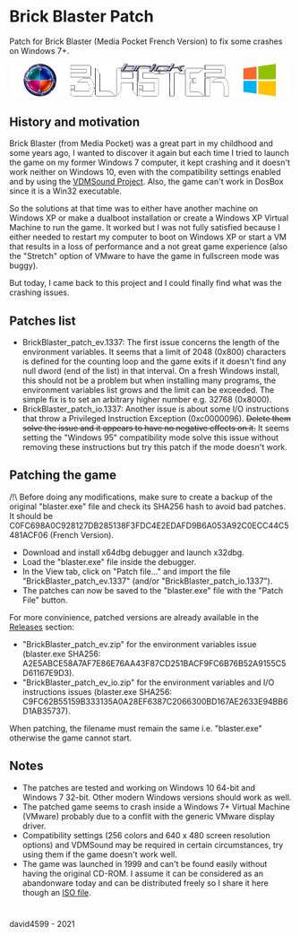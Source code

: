 # Brick Blaster Patch
Patch for Brick Blaster (Media Pocket French Version) to fix some crashes on Windows 7+.

<img src="img/BrickBlasterPatch_logo.png" alt="Brick Blaster Patch Logo">

## History and motivation
Brick Blaster (from Media Pocket) was a great part in my childhood and some years ago, I wanted to discover it again but each time I tried to launch the game on my former Windows 7 computer, it kept crashing and it doesn't work neither on Windows 10, even with the compatibility settings enabled and by using the [VDMSound Project](https://sourceforge.net/projects/vdmsound/).
Also, the game can't work in DosBox since it is a Win32 executable.

So the solutions at that time was to either have another machine on Windows XP or make a dualboot installation or create a Windows XP Virtual Machine to run the game.
It worked but I was not fully satisfied because I either needed to restart my computer to boot on Windows XP or start a VM that results in a loss of performance and a not great game experience (also the "Stretch" option of VMware to have the game in fullscreen mode was buggy).

But today, I came back to this project and I could finally find what was the crashing issues.

## Patches list
- BrickBlaster_patch_ev.1337: The first issue concerns the length of the environment variables. It seems that a limit of 2048 (0x800) characters is defined for the counting loop and the game exits if it doesn't find any null dword (end of the list) in that interval. On a fresh Windows install, this should not be a problem but when installing many programs, the environment variables list grows and the limit can be exceeded. The simple fix is to set an arbitrary higher number e.g. 32768 (0x8000).
- BrickBlaster_patch_io.1337: Another issue is about some I/O instructions that throw a Privileged Instruction Exception (0xc0000096). <del>Delete them solve the issue and it appears to have no negative effects on it.</del> It seems setting the "Windows 95" compatibility mode solve this issue without removing these instructions but try this patch if the mode doesn't work.

## Patching the game
/!\ Before doing any modifications, make sure to create a backup of the original "blaster.exe" file and check its SHA256 hash to avoid bad patches. It should be C0FC698A0C928127DB285138F3FDC4E2EDAFD9B6A053A92C0ECC44C5481ACF06 (French Version).

- Download and install x64dbg debugger and launch x32dbg.
- Load the "blaster.exe" file inside the debugger.
- In the View tab, click on "Patch file..." and import the file "BrickBlaster_patch_ev.1337" (and/or "BrickBlaster_patch_io.1337").
- The patches can now be saved to the "blaster.exe" file with the "Patch File" button.

For more convinience, patched versions are already available in the [Releases](https://github.com/david4599/BrickBlaster-Patch/releases/latest) section:
- "BrickBlaster_patch_ev.zip" for the environment variables issue (blaster.exe SHA256: A2E5ABCE58A7AF7E86E76AA43F87CD251BACF9FC6B76B52A9155C5D61167E9D3).
- "BrickBlaster_patch_ev_io.zip" for the environment variables and I/O instructions issues (blaster.exe SHA256: C9FC62B55159B333135A0A28EF6387C2066300BD167AE2633E94BB6D1AB35737).

When patching, the filename must remain the same i.e. "blaster.exe" otherwise the game cannot start.

## Notes
- The patches are tested and working on Windows 10 64-bit and Windows 7 32-bit. Other modern Windows versions should work as well.
- The patched game seems to crash inside a Windows 7+ Virtual Machine (VMware) probably due to a conflit with the generic VMware display driver.
- Compatibility settings (256 colors and 640 x 480 screen resolution options) and VDMSound may be required in certain circumstances, try using them if the game doesn't work well.
- The game was launched in 1999 and can't be found easily without having the original CD-ROM. I assume it can be considered as an abandonware today and can be distributed freely so I share it here though an [ISO file](https://www.dropbox.com/s/91b3xgbr1c1e86v/Brick%20Blaster.iso?dl=1).

#
david4599 - 2021